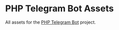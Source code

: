 # PHP Telegram Bot Assets

All assets for the [PHP Telegram Bot](https://github.com/php-telegram-bot) project.

